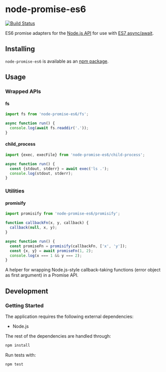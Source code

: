 # node-promise-es6
[![Build Status](https://travis-ci.org/vinsonchuong/node-promise-es6.svg?branch=master)](https://travis-ci.org/vinsonchuong/node-promise-es6)

ES6 promise adapters for the [Node.js API](https://nodejs.org/api/) for use
with [ES7 async/await](https://github.com/lukehoban/ecmascript-asyncawait).

## Installing
`node-promise-es6` is available as an
[npm package](https://www.npmjs.com/package/node-promise-es6).

## Usage

### Wrapped APIs

#### fs
```js
import fs from 'node-promise-es6/fs';

async function run() {
  console.log(await fs.readdir('.'));
}
```

#### child_process
```js
import {exec, execFile} from 'node-promise-es6/child-process';

async function run() {
  const {stdout, stderr} = await exec('ls .');
  console.log(stdout, stderr);
}
```

### Utilities

#### promisify
```js
import promisify from 'node-promise-es6/promisify';

function callbackFn(x, y, callback) {
  callback(null, x, y);
}

async function run() {
  const promiseFn = promisify(callbackFn, ['x', 'y']);
  const {x, y} = await promiseFn(1, 2);
  console.log(x === 1 && y === 2);
}
```

A helper for wrapping Node.js-style callback-taking functions (error object as
first argument) in a Promise API.

## Development
### Getting Started
The application requires the following external dependencies:
* Node.js

The rest of the dependencies are handled through:
```bash
npm install
```

Run tests with:
```bash
npm test
```

